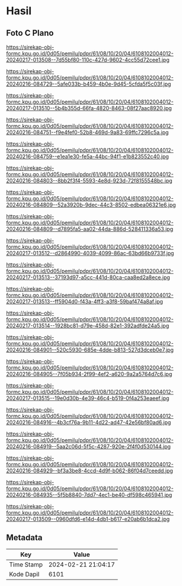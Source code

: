 # Hasil

## Foto C Plano

https://sirekap-obj-formc.kpu.go.id/0d05/pemilu/pdpr/61/08/10/20/04/6108102004012-20240217-013508--7d55bf80-110c-427d-9602-4cc55d72cee1.jpg

https://sirekap-obj-formc.kpu.go.id/0d05/pemilu/pdpr/61/08/10/20/04/6108102004012-20240216-084729--5afe033b-b459-4b0e-9d45-5cfda5f5c03f.jpg

https://sirekap-obj-formc.kpu.go.id/0d05/pemilu/pdpr/61/08/10/20/04/6108102004012-20240217-013510--5b4b355d-66fa-4820-8463-08f27aac8920.jpg

https://sirekap-obj-formc.kpu.go.id/0d05/pemilu/pdpr/61/08/10/20/04/6108102004012-20240216-084751--f9e4fef0-52b8-469d-9a83-69ffc7296c5a.jpg

https://sirekap-obj-formc.kpu.go.id/0d05/pemilu/pdpr/61/08/10/20/04/6108102004012-20240216-084759--e1ea1e30-fe5a-44bc-94f1-e1b823552c40.jpg

https://sirekap-obj-formc.kpu.go.id/0d05/pemilu/pdpr/61/08/10/20/04/6108102004012-20240216-084803--8bb2f3f4-5593-4e8d-923d-72f8155548bc.jpg

https://sirekap-obj-formc.kpu.go.id/0d05/pemilu/pdpr/61/08/10/20/04/6108102004012-20240216-084809--52a3920b-9dec-44c3-8502-edbea06321e6.jpg

https://sirekap-obj-formc.kpu.go.id/0d05/pemilu/pdpr/61/08/10/20/04/6108102004012-20240216-084809--d7895fa5-aa02-44da-886d-528411336a53.jpg

https://sirekap-obj-formc.kpu.go.id/0d05/pemilu/pdpr/61/08/10/20/04/6108102004012-20240217-013512--d2864990-4039-4099-86ac-63bd66b9733f.jpg

https://sirekap-obj-formc.kpu.go.id/0d05/pemilu/pdpr/61/08/10/20/04/6108102004012-20240217-013513--37193d97-a5cc-441d-80ca-caa8ed2a8ece.jpg

https://sirekap-obj-formc.kpu.go.id/0d05/pemilu/pdpr/61/08/10/20/04/6108102004012-20240217-013513--ff5904d0-f43a-4ff3-a3f8-59baf474a8af.jpg

https://sirekap-obj-formc.kpu.go.id/0d05/pemilu/pdpr/61/08/10/20/04/6108102004012-20240217-013514--1928bc81-d79e-458d-82e1-392adfde24a5.jpg

https://sirekap-obj-formc.kpu.go.id/0d05/pemilu/pdpr/61/08/10/20/04/6108102004012-20240216-084901--520c5930-685e-4dde-b813-527d3dceb0e7.jpg

https://sirekap-obj-formc.kpu.go.id/0d05/pemilu/pdpr/61/08/10/20/04/6108102004012-20240216-084905--7f05b934-2f99-4ef2-a620-9a2a5764d7c6.jpg

https://sirekap-obj-formc.kpu.go.id/0d05/pemilu/pdpr/61/08/10/20/04/6108102004012-20240217-013515--19e0d30b-4e39-46c4-b519-0f4a253eaeef.jpg

https://sirekap-obj-formc.kpu.go.id/0d05/pemilu/pdpr/61/08/10/20/04/6108102004012-20240216-084916--4b3cf76a-9b11-4d22-ad47-42e56bf80ad6.jpg

https://sirekap-obj-formc.kpu.go.id/0d05/pemilu/pdpr/61/08/10/20/04/6108102004012-20240216-084919--5aa2c06d-5f5c-4287-920e-2f4f0d530144.jpg

https://sirekap-obj-formc.kpu.go.id/0d05/pemilu/pdpr/61/08/10/20/04/6108102004012-20240216-084929--bf3a3be8-4ccd-4d9f-b062-86f04d7ceedd.jpg

https://sirekap-obj-formc.kpu.go.id/0d05/pemilu/pdpr/61/08/10/20/04/6108102004012-20240216-084935--5f5b8840-7dd7-4ec1-be40-df598c465941.jpg

https://sirekap-obj-formc.kpu.go.id/0d05/pemilu/pdpr/61/08/10/20/04/6108102004012-20240217-013509--0960dfd6-e14d-4db1-b617-e20ab6b1dca2.jpg


## Metadata

| Key        | Value               |
| ---------- | ------------------- |
| Time Stamp | 2024-02-21 21:04:17 |
| Kode Dapil | 6101                |



